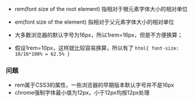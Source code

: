 

- rem(font size of the root element) 指相对于根元素字体大小的相对单位
- em(font size of the element) 指相对于父元素字体大小的相对单位

- 大多数浏览器的默认字号为16px，所以1rem=16px，但是不方便换算；
- 假设1rem=10px，这样就比较容易换算，所以有了
`html{
    font-size: 10/16*100% = 62.5%
}`
### 问题
- rem属于CSS3的属性，一些浏览器的早期版本默认字号并不是16px
- chrome强制字体最小值为12px，小于12px均按12px处理
